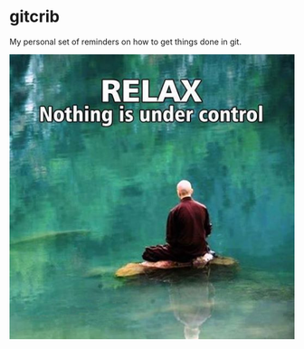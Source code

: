 gitcrib
======================

My personal set of reminders on how to get things done in git.

![relax](https://github.com/seanvikoren/gitcrib/blob/master/relax.jpg?raw=true)
